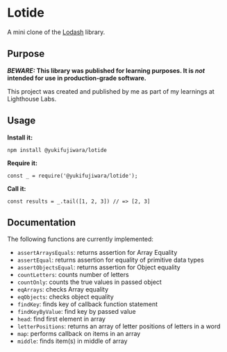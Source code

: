 # Lotide

A mini clone of the [Lodash](https://lodash.com) library.

## Purpose

**_BEWARE:_ This library was published for learning purposes. It is _not_ intended for use in production-grade software.**

This project was created and published by me as part of my learnings at Lighthouse Labs. 

## Usage

**Install it:**

`npm install @yukifujiwara/lotide`

**Require it:**

`const _ = require('@yukifujiwara/lotide');`

**Call it:**

`const results = _.tail([1, 2, 3]) // => [2, 3]`

## Documentation

The following functions are currently implemented:

* `assertArraysEquals`: returns assertion for Array Equality
* `assertEqual`: returns assertion for equality of primitive data types
* `assertObjectsEqual`: returns assertion for Object equality
* `countLetters`: counts number of letters
* `countOnly`: counts the true values in passed object
* `eqArrays`: checks Array equality
* `eqObjects`: checks object equality
* `findKey`: finds key of callback function statement
* `findKeyByValue`: find key by passed value
* `head`: find first element in array
* `letterPositions`: returns an array of letter positions of letters in a word
* `map`: performs callback on items in an array
* `middle`: finds item(s) in middle of array
